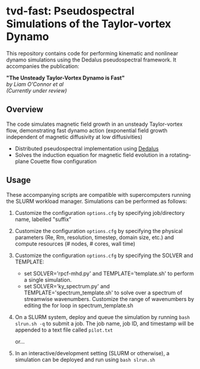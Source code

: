# tvd-fast: Pseudospectral Simulations of the Taylor-vortex Dynamo

This repository contains code for performing kinematic and nonlinear dynamo simulations using the Dedalus pseudospectral framework. It accompanies the publication:

**"The Unsteady Taylor-Vortex Dynamo is Fast"**  
*by Liam O'Connor et al*  
*(Currently under review)*
## Overview
The code simulates magnetic field growth in an unsteady Taylor-vortex flow, demonstrating fast dynamo action (exponential field growth independent of magnetic diffusivity at low diffusivities)
- Distributed pseudospectral implementation using [Dedalus](http://dedalus-project.org/)
- Solves the induction equation for magnetic field evolution in a rotating-plane Couette flow configuration
## Usage
These accompanying scripts are compatible with supercomputers running the SLURM workload manager. Simulations can be performed as follows:
1. Customize the configuration ``options.cfg`` by specifying job/directory name, labelled "suffix"
2. Customize the configuration ``options.cfg`` by specifying the physical parameters (Re, Rm, resolution, timestep, domain size, etc.) and compute resources (# nodes, # cores, wall time)
3. Customize the configuration ``options.cfg`` by specifying the SOLVER and TEMPLATE:
	- set SOLVER='rpcf-mhd.py' and TEMPLATE='template.sh' to perform a single simulation. 
	- set SOLVER='ky_spectrum.py' and TEMPLATE='spectrum_template.sh' to solve over a spectrum of streamwise wavenumbers. Customize the range of wavenumbers by editing the for loop in spectrum_template.sh
4. On a SLURM system, deploy and queue the simulation by running ``bash slrun.sh -q`` to submit a job. The job name, job ID, and timestamp will be appended to a text file called ``pilot.txt``
		
	or...
		
5. In an interactive/development setting (SLURM or otherwise), a simulation can be deployed and run using ``bash slrun.sh``

